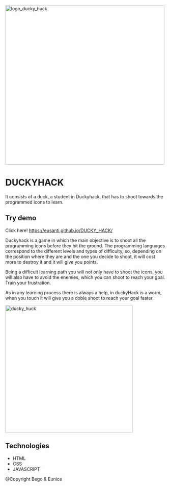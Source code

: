 
<img width="500" alt="logo_ducky_huck" src="https://webfulltimeoc-gbk3534.slack.com/files/U02G6RB0SM9/F02LYH1EASY/logo.png">

# DUCKYHACK
It consists of a duck, a student in Duckyhack, that has to shoot towards the programmed icons to learn. 


## Try demo
Click here! https://eusanti.github.io/DUCKY_HACK/


Duckyhack is a game in which the main objective is to shoot all the programming icons before they hit the ground. 
The programming languages correspond to the different levels and types of difficulty, so, depending on the position where they are and the one you decide to shoot, it will cost more to destroy it and it will give you points.

Being a difficult learning path you will not only have to shoot the icons, you will also have to avoid the enemies, which you can shoot to reach your goal. Train your frustration.

As in any learning process there is always a help, in duckyHack is a worm, when you touch it will give you a doble shoot to reach your goal faster. 

<img width="400" alt="ducky_huck" src="https://user-images.githubusercontent.com/85948239/140496438-b2fa52d7-e19c-4b59-beff-511a86c2dc0f.png">
 
## Technologies

<ul>
 <li>HTML</li>
 <li>CSS</li>
 <li>JAVASCRIPT</li>
 
 </ul>

@Copyright Bego & Eunice



 
